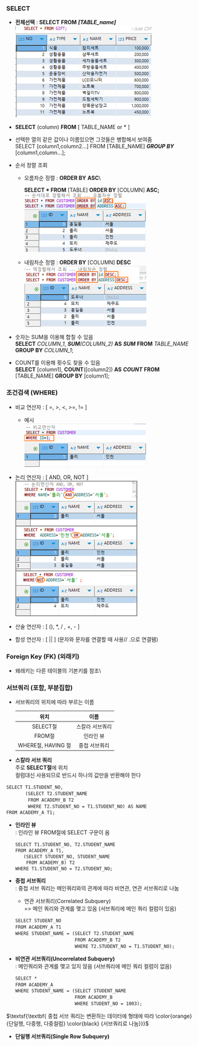 ### SELECT

-  **전체선택** : **SELECT** **FROM** **_[TABLE_name]_**\
   ![](./md_image/2024-11-26-16-09-52.png)

-  **SELECT** (column) **FROM** [ TABLE_NAME or * ]

-  선택한 열의 같은 값이나 이름있으면 그것들은 병합해서 보여줌\
    SELECT [column1,column2...] FROM [TABLE_NAME] **_GROUP BY_** [column1,column...];

-  순서 정렬 조회

   -  오름차순 정렬 : **ORDER BY** **ASC**\

      **SELECT \* FROM** [TABLE] **ORDER BY** [COLUMN] **ASC;**\
      ![](./md_image/2024-11-26-16-25-11.png)

   -  내림차순 정렬 : **ORDER BY** [COLUMN] **DESC**\
      ![](./md_image/2024-11-26-16-23-26.png)

-  숫자는 SUM을 이용해 합칠 수 있음\
    **SELECT** _COLUMN_1_, _**SUM**(COLUMN_2)_ **AS** **_SUM_** **FROM** _TABLE_NAME_ **GROUP BY** _COLUMN_1_;

-  COUNT를 이용해 횟수도 찾을 수 있음\
    **SELECT** [column1], **COUNT**([column2]) **AS** **_COUNT_** **FROM** [TABLE_NAME] **GROUP BY** [column1];

### 조건검색 (WHERE)

-  비교 연산자 : [ =, >, <, >=, != ]
   -  예시\
      ![](./md_image/2024-11-26-16-28-59.png)
-  논리 연산자 : [ AND, OR, NOT ]
   ![](./md_image/2024-11-26-16-35-52.png)

-  산술 연산자 : [ (), *, / , +, - ]
-  합성 연산자 : [ || ] (문자와 문자를 연결할 때 사용// .으로 연결됌)

### Foreign Key (FK) (외래키)

-  왜래키는 다른 테이블의 기본키를 참조\

### 서브쿼리 (포함, 부분집합)

-  서브쿼리의 위치에 따라 부르는 이름

   |        위치        |      이름       |
   | :----------------: | :-------------: |
   |      SELECT절      | 스칼라 서브쿼리 |
   |       FROM절       |    인라인 뷰    |
   | WHERE절, HAVING 절 |  중첩 서브쿼리  |

-  **스칼라 서브 쿼리**\
   주로 **SELECT절**에 위치\
    컬럼대신 사용되므로 반드시 하나의 값만을 반환해야 한다

```diff
SELECT T1.STUDENT_NO,
       (SELECT T2.STUDENT_NAME
        FROM ACADEMY_B T2
        WHERE T2.STUDENT_NO = T1.STUDENT_NO) AS NAME
FROM ACADEMY_A T1;
```

-  **인라인 뷰**\
   : 인라인 뷰 FROM절에 SELECT 구문이 옴

   ```
   SELECT T1.STUDENT_NO, T2.STUDENT_NAME
   FROM ACADEMY_A T1,
      (SELECT STUDENT_NO, STUDENT_NAME
       FROM ACADEMY_B) T2
   WHERE T1.STUDENT_NO = T2.STUDENT_NO;

   ```

-  **중첩 서브쿼리**\
    : 중첩 서브 쿼리는 메인쿼리와의 관계에 따라 비연관, 연관 서브쿼리로 나눔

   -  연관 서브쿼리(Correlated Subquery)\
       => 메인 쿼리와 관계를 맺고 있음 (서브쿼리에 메인 쿼리 컬럼이 있음)

   ```diff
   SELECT STUDENT_NO
   FROM ACADEMY_A T1
   WHERE STUDENT_NAME = (SELECT T2.STUDENT_NAME
                         FROM ACADEMY_B T2
                         WHERE T2.STUDENT_NO = T1.STUDENT_NO);
   ```

-  **비연관 서브쿼리(Uncorrelated Subquery)**\
   : 메인쿼리와 관계를 맺고 있지 않음 (서브쿼리에 메인 쿼리 컬럼이 없음)

   ```diff
   SELECT *
   FROM ACADEMY_A
   WHERE STUDENT_NAME = (SELECT STUDENT_NAME
                         FROM ACADEMY_B
                         WHERE STUDENT_NO = 1003);
   ```

$\textsf{\textbf{ 중첩 서브 쿼리는 변환하는 데이터에 형태에 따라 \color{orange}{단일행, 다중행, 다중컬럼} \color{black} {서브쿼리로 나눔}}}$

-  **단일행 서브쿼리(Single Row Subquery)**
